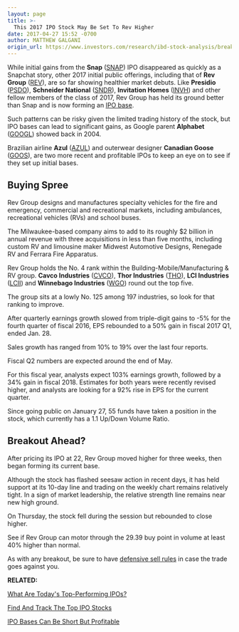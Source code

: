 ```yaml
---
layout: page
title: >-
  This 2017 IPO Stock May Be Set To Rev Higher
date: 2017-04-27 15:52 -0700
author: MATTHEW GALGANI
origin_url: https://www.investors.com/research/ibd-stock-analysis/breakout-watch-this-2017-ipo-may-be-set-to-rev-higher/
---
```












 
 
 While initial gains from the **Snap** ([SNAP](https://research.investors.com/quote.aspx?symbol=SNAP)) IPO disappeared as quickly as a Snapchat story, other 2017 initial public offerings, including that of **Rev Group** ([REV](https://research.investors.com/quote.aspx?symbol=REV)), are so far showing healthier market debuts.
Like **Presidio** ([PSDO](https://research.investors.com/quote.aspx?symbol=PSDO)), **Schneider National** ([SNDR](https://research.investors.com/quote.aspx?symbol=SNDR)), **Invitation Homes** ([INVH](https://research.investors.com/quote.aspx?symbol=INVH)) and other fellow members of the class of 2017, Rev Group has held its ground better than Snap and is now forming an [IPO base](https://www.investors.com/how-to-invest/investors-corner/ipo-bases-can-be-short/).


Such patterns can be risky given the limited trading history of the stock, but IPO bases can lead to significant gains, as Google parent **Alphabet** ([GOOGL](https://research.investors.com/quote.aspx?symbol=GOOGL)) showed back in 2004.


Brazilian airline **Azul** ([AZUL](https://research.investors.com/quote.aspx?symbol=AZUL)) and outerwear designer **Canadian Goose** ([GOOS](https://research.investors.com/quote.aspx?symbol=GOOS)), are two more recent and profitable IPOs to keep an eye on to see if they set up initial bases.


Buying Spree
------------


Rev Group designs and manufactures specialty vehicles for the fire and emergency, commercial and recreational markets, including ambulances, recreational vehicles (RVs) and school buses.


The Milwaukee-based company aims to add to its roughly $2 billion in annual revenue with three acquisitions in less than five months, including custom RV and limousine maker Midwest Automotive Designs, Renegade RV and Ferrara Fire Apparatus.


Rev Group holds the No. 4 rank within the Building-Mobile/Manufacturing & RV group. **Cavco Industries** ([CVCO](https://research.investors.com/quote.aspx?symbol=CVCO)), **Thor Industries** ([THO](https://research.investors.com/quote.aspx?symbol=THO)), **LCI Industries** ([LCII](https://research.investors.com/quote.aspx?symbol=LCII)) and **Winnebago Industries** ([WGO](https://research.investors.com/quote.aspx?symbol=WGO)) round out the top five.


The group sits at a lowly No. 125 among 197 industries, so look for that ranking to improve.


After quarterly earnings growth slowed from triple-digit gains to -5% for the fourth quarter of fiscal 2016, EPS rebounded to a 50% gain in fiscal 2017 Q1, ended Jan. 28.


Sales growth has ranged from 10% to 19% over the last four reports.


Fiscal Q2 numbers are expected around the end of May.


For this fiscal year, analysts expect 103% earnings growth, followed by a 34% gain in fiscal 2018. Estimates for both years were recently revised higher, and analysts are looking for a 92% rise in EPS for the current quarter.


Since going public on January 27, 55 funds have taken a position in the stock, which currently has a 1.1 Up/Down Volume Ratio.


Breakout Ahead?
---------------


After pricing its IPO at 22, Rev Group moved higher for three weeks, then began forming its current base.


Although the stock has flashed seesaw action in recent days, it has held support at its 10-day line and trading on the weekly chart remains relatively tight. In a sign of market leadership, the relative strength line remains near new high ground.



On Thursday, the stock fell during the session but rebounded to close higher.


See if Rev Group can motor through the 29.39 buy point in volume at least 40% higher than normal.


As with any breakout, be sure to have [defensive sell rules](https://www.investors.com/wp-content/uploads/2016/05/GettingStarted_SellingChecklist.pdf) in case the trade goes against you.


**RELATED:**


[What Are Today's Top-Performing IPOs?](https://www.investors.com/ibd-videos/?cvid=449430)


[Find And Track The Top IPO Stocks](https://www.investors.com/research/ipo-stock-news-and-analysis-find-todays-top-new-issues/)


[IPO Bases Can Be Short But Profitable](https://www.investors.com/how-to-invest/investors-corner/ipo-bases-can-be-short/)




